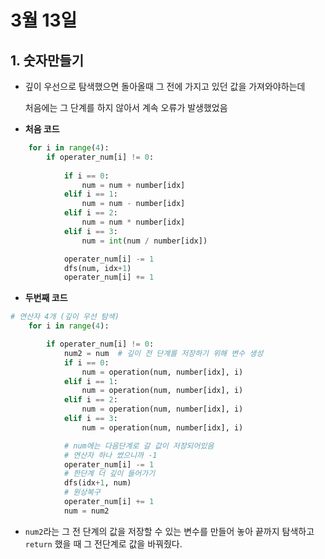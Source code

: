 # 3월 13일

## 1. 숫자만들기

- 깊이 우선으로 탐색했으면 돌아올때 그 전에 가지고 있던 값을 가져와야하는데

  처음에는 그 단계를 하지 않아서 계속 오류가 발생했었음

- **처음 코드**

```python
    for i in range(4):
        if operater_num[i] != 0:
            
            if i == 0:
                num = num + number[idx]
            elif i == 1:
                num = num - number[idx]
            elif i == 2:
                num = num * number[idx]
            elif i == 3:
                num = int(num / number[idx])

            operater_num[i] -= 1
            dfs(num, idx+1)
            operater_num[i] += 1
```

- **두번째 코드**

```python
# 연산자 4개 (깊이 우선 탐색)
    for i in range(4):

        if operater_num[i] != 0:
            num2 = num  # 깊이 전 단계를 저장하기 위해 변수 생성
            if i == 0:
                num = operation(num, number[idx], i)
            elif i == 1:
                num = operation(num, number[idx], i)
            elif i == 2:
                num = operation(num, number[idx], i)
            elif i == 3:
                num = operation(num, number[idx], i)

            # num에는 다음단계로 갈 값이 저장되어있음
            # 연산자 하나 썼으니까 -1
            operater_num[i] -= 1
            # 한단계 더 깊이 들어가기
            dfs(idx+1, num)
            # 원상복구
            operater_num[i] += 1
            num = num2
```

- `num2`라는 그 전 단계의 값을 저장할 수 있는 변수를 만들어 놓아 끝까지 탐색하고 `return` 했을 때 그 전단계로 값을 바꿔줬다.





